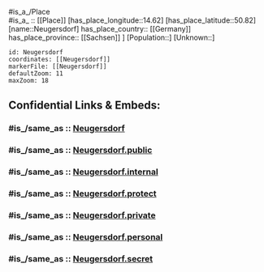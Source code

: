 ﻿---
confidential: public
isDeleted: false
location:
- 50.82
- 14.62
mapmarker: city
mapzoom:
- 7
- 12
SpocWebEntityId: 32825
tags:
- geo/City
type: City
---

#is_a_/Place  
#is_a_ :: [[Place]] 
[has_place_longitude::14.62] 
[has_place_latitude::50.82] 
[name::Neugersdorf] 
has_place_country:: [[Germany]]  
has_place_province:: [[Sachsen]] ] 
[Population::] 
[Unknown::] 


```leaflet
id: Neugersdorf
coordinates: [[Neugersdorf]] 
markerFile: [[Neugersdorf]] 
defaultZoom: 11 
maxZoom: 18
```


## Confidential Links & Embeds: 

### #is_/same_as :: [Neugersdorf](/_Standards/Earth/Continent/Europe/Europe~Central/Germany/Germany~East/Sachsen/counties~Sachsen/Görlitz/cities~Görlitz/Neugersdorf.md) 

### #is_/same_as :: [Neugersdorf.public](/_public/Earth/Continent/Europe/Europe~Central/Germany/Germany~East/Sachsen/counties~Sachsen/Görlitz/cities~Görlitz/Neugersdorf.public.md) 

### #is_/same_as :: [Neugersdorf.internal](/_internal/Earth/Continent/Europe/Europe~Central/Germany/Germany~East/Sachsen/counties~Sachsen/Görlitz/cities~Görlitz/Neugersdorf.internal.md) 

### #is_/same_as :: [Neugersdorf.protect](/_protect/Earth/Continent/Europe/Europe~Central/Germany/Germany~East/Sachsen/counties~Sachsen/Görlitz/cities~Görlitz/Neugersdorf.protect.md) 

### #is_/same_as :: [Neugersdorf.private](/_private/Earth/Continent/Europe/Europe~Central/Germany/Germany~East/Sachsen/counties~Sachsen/Görlitz/cities~Görlitz/Neugersdorf.private.md) 

### #is_/same_as :: [Neugersdorf.personal](/_personal/Earth/Continent/Europe/Europe~Central/Germany/Germany~East/Sachsen/counties~Sachsen/Görlitz/cities~Görlitz/Neugersdorf.personal.md) 

### #is_/same_as :: [Neugersdorf.secret](/_secret/Earth/Continent/Europe/Europe~Central/Germany/Germany~East/Sachsen/counties~Sachsen/Görlitz/cities~Görlitz/Neugersdorf.secret.md)

